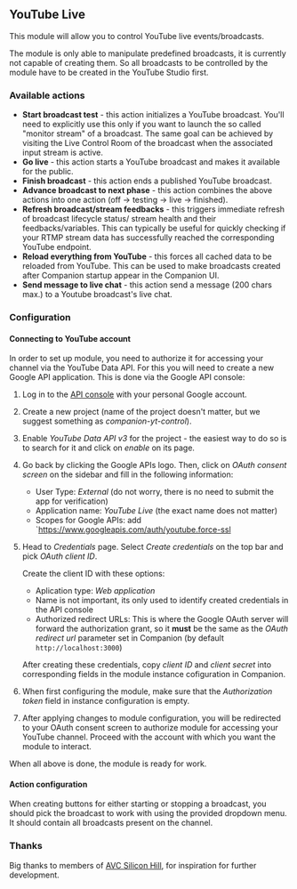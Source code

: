 ## YouTube Live

This module will allow you to control YouTube live events/broadcasts.

The module is only able to manipulate predefined broadcasts, it is currently not capable of creating them.
So all broadcasts to be controlled by the module have to be created in the YouTube Studio first.

### Available actions

- **Start broadcast test** - this action initializes a YouTube broadcast. You'll need to explicitly use this only if you want
  to launch the so called "monitor stream" of a broadcast. The same goal can be achieved by visiting the Live Control Room
  of the broadcast when the associated input stream is active.
- **Go live** - this action starts a YouTube broadcast and makes it available for the public.
- **Finish broadcast** - this action ends a published YouTube broadcast.
- **Advance broadcast to next phase** - this action combines the above actions into one action (off → testing → live → finished).
- **Refresh broadcast/stream feedbacks** - this triggers immediate refresh of broadcast lifecycle status/
  stream health and their feedbacks/variables. This can typically be useful for quickly checking if your RTMP
  stream data has successfully reached the corresponding YouTube endpoint.
- **Reload everything from YouTube** - this forces all cached data to be reloaded from YouTube. This can be
  used to make broadcasts created after Companion startup appear in the Companion UI.
- **Send message to live chat** - this action send a message (200 chars max.) to a Youtube broadcast's live chat.

[ytapi]: https://developers.google.com/youtube/v3/live/docs/liveBroadcasts/transition

### Configuration

#### Connecting to YouTube account

In order to set up module, you need to authorize it for accessing your channel via the YouTube Data API.
For this you will need to create a new Google API application.
This is done via the Google API console:

1. Log in to the [API console](https://console.developers.google.com/) with your personal Google account.
2. Create a new project (name of the project doesn't matter, but we suggest something as _companion-yt-control_).
3. Enable _YouTube Data API v3_ for the project - the easiest way to do so is to search for it and click on _enable_ on its page.
4. Go back by clicking the Google APIs logo. Then, click on _OAuth consent screen_ on the sidebar and fill in the following information:
    - User Type: _External_ (do not worry, there is no need to submit the app for verification)
    - Application name: _YouTube Live_ (the exact name does not matter)
    - Scopes for Google APIs: add `https://www.googleapis.com/auth/youtube.force-ssl

5. Head to _Credentials_ page. Select _Create credentials_ on the top bar and pick _OAuth client ID_.

   Create the client ID with these options:
     - Aplication type: _Web application_
     - Name is not important, its only used to identify created credentials in the API console
     - Authorized redirect URLs: This is where the Google OAuth server will forward the authorization grant, so it
       **must** be the same as the _OAuth redirect url_ parameter set in Companion (by default `http://localhost:3000`)

    After creating these credentials, copy _client ID_ and _client secret_ into corresponding fields in the module instance cofiguration in Companion.

6. When first configuring the module, make sure that the _Authorization token_ field in instance configuration is empty.
7. After applying changes to module configuration, you will be redirected to your OAuth consent screen
   to authorize module for accessing your YouTube channel. Proceed with the account with which you want the module to interact.

When all above is done, the module is ready for work.

#### Action configuration

When creating buttons for either starting or stopping a broadcast,
you should pick the broadcast to work with using the provided dropdown menu.
It should contain all broadcasts present on the channel.

### Thanks

Big thanks to members of [AVC Silicon Hill](https://avc.sh.cvut.cz/), for inspiration for further development.
